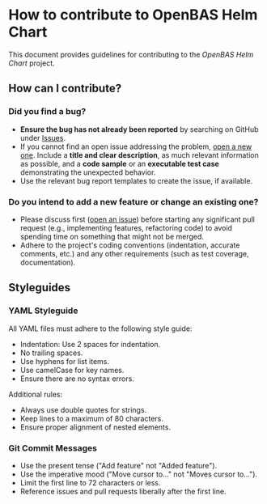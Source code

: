 # How to contribute to OpenBAS Helm Chart

This document provides guidelines for contributing to the *OpenBAS Helm Chart* project.

## How can I contribute?

### Did you find a bug?

* **Ensure the bug has not already been reported** by searching on GitHub under [Issues](https://github.com/devops-ia/helm-openbas/issues).
* If you cannot find an open issue addressing the problem, [open a new one](https://github.com/devops-ia/helm-openbas/issues/new). Include a **title and clear description**, as much relevant information as possible, and a **code sample** or an **executable test case** demonstrating the unexpected behavior.
* Use the relevant bug report templates to create the issue, if available.

### Do you intend to add a new feature or change an existing one?

* Please discuss first ([open an issue](https://github.com/devops-ia/helm-openbas/issues)) before starting any significant pull request (e.g., implementing features, refactoring code) to avoid spending time on something that might not be merged.
* Adhere to the project's coding conventions (indentation, accurate comments, etc.) and any other requirements (such as test coverage, documentation).

## Styleguides

### YAML Styleguide

All YAML files must adhere to the following style guide:

* Indentation: Use 2 spaces for indentation.
* No trailing spaces.
* Use hyphens for list items.
* Use camelCase for key names.
* Ensure there are no syntax errors.

Additional rules:

* Always use double quotes for strings.
* Keep lines to a maximum of 80 characters.
* Ensure proper alignment of nested elements.

### Git Commit Messages

* Use the present tense ("Add feature" not "Added feature").
* Use the imperative mood ("Move cursor to..." not "Moves cursor to...").
* Limit the first line to 72 characters or less.
* Reference issues and pull requests liberally after the first line.
